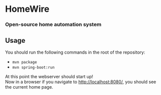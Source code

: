 # HomeWire
### Open-source home automation system

## Usage
You should run the following commands in the root of the repository:  
* `mvn package`
* `mvn spring-boot:run`  

At this point the webserver should start up!  
Now in a browser if you navigate to [http://localhost:8080/](http://localhost:8080/),
you should see the current home page.
